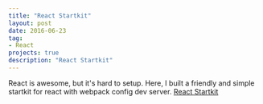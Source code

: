```yaml
---
title: "React Startkit"
layout: post
date: 2016-06-23
tag:
- React
projects: true
description: "React Startkit"
---
```


React is awesome, but it's hard to setup. Here, I built a friendly and simple startkit for react with webpack config dev server.
<a href="https://github.com/yifanchen/react-startkit" target="_blank">React Startkit</a>



